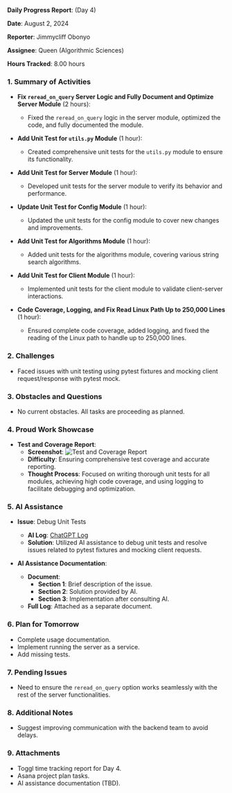 
**Daily Progress Report**: (Day 4)

**Date**: August 2, 2024

**Reporter**: Jimmycliff Obonyo

**Assignee**: Queen (Algorithmic Sciences)

**Hours Tracked**: 8.00 hours


### 1. **Summary of Activities**
   
   - **Fix `reread_on_query` Server Logic and Fully Document and Optimize Server Module** (2 hours):
     - Fixed the `reread_on_query` logic in the server module, optimized the code, and fully documented the module.

   - **Add Unit Test for `utils.py` Module** (1 hour):
     - Created comprehensive unit tests for the `utils.py` module to ensure its functionality.

   - **Add Unit Test for Server Module** (1 hour):
     - Developed unit tests for the server module to verify its behavior and performance.

   - **Update Unit Test for Config Module** (1 hour):
     - Updated the unit tests for the config module to cover new changes and improvements.

   - **Add Unit Test for Algorithms Module** (1 hour):
     - Added unit tests for the algorithms module, covering various string search algorithms.

   - **Add Unit Test for Client Module** (1 hour):
     - Implemented unit tests for the client module to validate client-server interactions.

   - **Code Coverage, Logging, and Fix Read Linux Path Up to 250,000 Lines** (1 hour):
     - Ensured complete code coverage, added logging, and fixed the reading of the Linux path to handle up to 250,000 lines.

### 2. **Challenges**
   - Faced issues with unit testing using pytest fixtures and mocking client request/response with pytest mock.

### 3. **Obstacles and Questions**
   - No current obstacles. All tasks are proceeding as planned.

### 4. **Proud Work Showcase**

   - **Test and Coverage Report**:
     - **Screenshot**: ![Test and Coverage Report](path/to/screenshot.png)
     - **Difficulty**: Ensuring comprehensive test coverage and accurate reporting.
     - **Thought Process**: Focused on writing thorough unit tests for all modules, achieving high code coverage, and using logging to facilitate debugging and optimization.

### 5. **AI Assistance**
   - **Issue**: Debug Unit Tests
     - **AI Log**: [ChatGPT Log](https://chatgpt.com/share/10af751d-46a9-4ece-ba6a-3aac94d51628)
     - **Solution**: Utilized AI assistance to debug unit tests and resolve issues related to pytest fixtures and mocking client requests.

   - **AI Assistance Documentation**:
     - **Document**:
       - **Section 1**: Brief description of the issue.
       - **Section 2**: Solution provided by AI.
       - **Section 3**: Implementation after consulting AI.
     - **Full Log**: Attached as a separate document.

### 6. **Plan for Tomorrow**
   - Complete usage documentation.
   - Implement running the server as a service.
   - Add missing tests.

### 7. **Pending Issues**
   - Need to ensure the `reread_on_query` option works seamlessly with the rest of the server functionalities.

### 8. **Additional Notes**
   - Suggest improving communication with the backend team to avoid delays.

### 9. **Attachments**
   - Toggl time tracking report for Day 4.
   - Asana project plan tasks.
   - AI assistance documentation (TBD).

